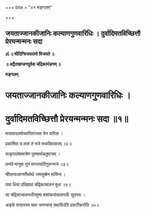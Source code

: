 +++
title = "०१ मङ्गलम्"

+++


## जयताज्जानकीजानिः कल्याणगुणवारिधिः । दुर्वादिमतविच्छित्तौ प्रेरयन्मन्मनः सदा

**ॐ ॥ श्रीदिग्विजयरामो विजयते ॥**

**॥ अद्वैतखण्डनपूर्वक चंद्रिकामंडनम् ॥**

**मङ्गलम्**

# जयताज्जानकीजानिः कल्याणगुणवारिधिः । 

# दुर्वादिमतविच्छित्तौ प्रेरयन्मन्मनः सदा ॥१॥ 

मायावादतमोव्याप्तिरंजसा येन वारिता ।

प्रकाशितं च तत्वं तं भजे मध्वदिवाकरम् ॥२॥

यत्कृपालेशमात्रेण पुरुषार्थचतुष्टयम् ।

लभंते मानुषा नूनं तान्जयादिगुरून्भजे ॥३॥

श्रीसत्यध्यानतीर्थार्थः रामसुब्बेन मायिना ।

यया धिया प्रतिज्ञातं चंद्रिकाचालनं मुधा ॥४॥

सा चंद्रिकाचालनधीरमुष्य शशांकसंचालनधीः सुतस्य ।

अङ्के शयानस्य यथा जनन्यास् तथाविधेति प्रकटीकरोति ॥५॥

